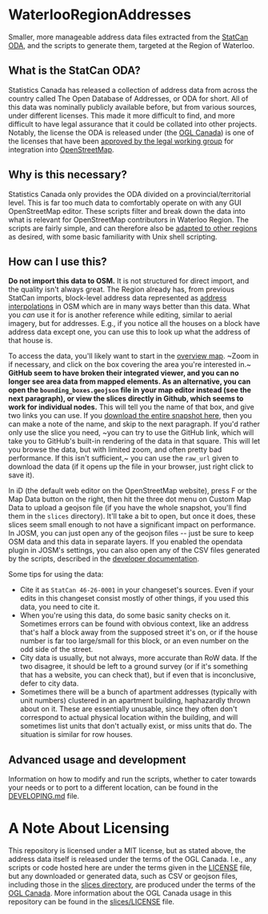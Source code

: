 # WaterlooRegionAddresses
Smaller, more manageable address data files extracted from the [StatCan ODA](https://www.statcan.gc.ca/eng/lode/databases/oda), and the scripts to generate them, targeted at the Region of Waterloo.

## What is the StatCan ODA?
Statistics Canada has released a collection of address data from across the country called The Open Database of Addresses, or ODA for short. All of this data was nominally publicly available before, but from various sources, under different licenses. This made it more difficult to find, and more difficult to have legal assurance that it could be collated into other projects. Notably, the license the ODA is released under (the [OGL Canada](https://open.canada.ca/en/open-government-licence-canada)) is one of the licenses that have been [approved by the legal working group](https://wiki.osmfoundation.org/wiki/OGL_Canada_and_local_variants) for integration into [OpenStreetMap](https://www.openstreetmap.org/).

## Why is this necessary?
Statistics Canada only provides the ODA divided on a provincial/territorial level. This is far too much data to comfortably operate on with any GUI OpenStreetMap editor. These scripts filter and break down the data into what is relevant for OpenStreetMap contributors in Waterloo Region. The scripts are fairly simple, and can therefore also be [adapted to other regions](DEVELOPING.md) as desired, with some basic familiarity with Unix shell scripting.

## How can I use this?
**Do not import this data to OSM.** It is not structured for direct import, and the quality isn't always great. The Region already has, from previous StatCan imports, block-level address data represented as [address interpolations](https://wiki.openstreetmap.org/wiki/Addresses#Using_interpolation) in OSM which are in many ways better than this data. What you *can* use it for is another reference while editing, similar to aerial imagery, but for addresses. E.g., if you notice all the houses on a block have address data except one, you can use this to look up what the address of that house is.

To access the data, you'll likely want to start in the [overview map](bounding_boxes.geojson). ~Zoom in if necessary, and click on the box covering the area you're interested in.~ **GitHub seem to have broken their integrated viewer, and you can no longer see area data from mapped elements. As an alternative, you can open the `bounding_boxes.geojson` file in your map editor instead (see the next paragraph), or view the slices directly in Github, which seems to work for individual nodes.** This will tell you the name of that box, and give two links you can use. If you [download the entire snapshot here](https://github.com/jtracey/WaterlooRegionAddresses/archive/refs/heads/main.zip), then you can make a note of the name, and skip to the next paragraph. If you'd rather only use the slice you need, ~you can try to use the GitHub link, which will take you to GitHub's built-in rendering of the data in that square. This will let you browse the data, but with limited zoom, and often pretty bad performance. If this isn't sufficient,~ you can use the `raw_url` given to download the data (if it opens up the file in your browser, just right click to save it).

In iD (the default web editor on the OpenStreetMap website), press F or the Map Data button on the right, then hit the three dot menu on Custom Map Data to upload a geojson file (if you have the whole snapshot, you'll find them in the `slices` directory). It'll take a bit to open, but once it does, these slices seem small enough to not have a significant impact on performance. In JOSM, you can just open any of the geojson files -- just be sure to keep OSM data and this data in separate layers. If you enabled the opendata plugin in JOSM's settings, you can also open any of the CSV files generated by the scripts, described in the [developer documentation](DEVELOPING.md).

Some tips for using the data:
 - Cite it as `StatCan 46-26-0001` in your changeset's sources. Even if your edits in this changeset consist mostly of other things, if you used this data, you need to cite it.
 - When you're using this data, do some basic sanity checks on it. Sometimes errors can be found with obvious context, like an address that's half a block away from the supposed street it's on, or if the house number is far too large/small for this block, or an even number on the odd side of the street.
 - City data is usually, but not always, more accurate than RoW data. If the two disagree, it should be left to a ground survey (or if it's something that has a website, you can check that), but if even that is inconclusive, defer to city data.
 - Sometimes there will be a bunch of apartment addresses (typically with unit numbers) clustered in an apartment building, haphazardly thrown about on it. These are essentially unusable, since they often don't correspond to actual physical location within the building, and will sometimes list units that don't actually exist, or miss units that do. The situation is similar for row houses.

## Advanced usage and development
Information on how to modify and run the scripts, whether to cater towards your needs or to port to a different location, can be found in the [DEVELOPING.md](DEVELOPING.md) file.

# A Note About Licensing
This repository is licensed under a MIT license, but as stated above, the address data itself is released under the terms of the OGL Canada. I.e., any scripts or code hosted here are under the terms given in the [LICENSE](LICENSE) file, but any downloaded or generated data, such as CSV or geojson files, including those in the [slices directory](slices), are produced under the terms of the [OGL Canada](https://open.canada.ca/en/open-government-licence-canada). More information about the OGL Canada usage in this repository can be found in the [slices/LICENSE](slices/LICENSE) file.
